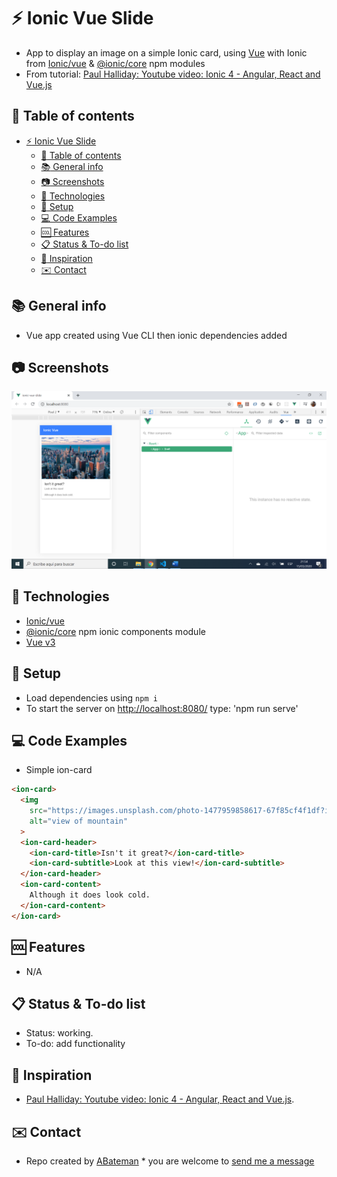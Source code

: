 # :zap: Ionic Vue Slide

* App to display an image on a simple Ionic card, using [Vue](https://vuejs.org/) with Ionic from [Ionic/vue](https://www.npmjs.com/package/@ionic/vue) & [@ionic/core](https://www.npmjs.com/package/@ionic/core) npm modules
* From tutorial: [Paul Halliday: Youtube video: Ionic 4 - Angular, React and Vue.js](https://www.youtube.com/watch?v=eQTNqtVeTgE)

## :page_facing_up: Table of contents

* [:zap: Ionic Vue Slide](#zap-ionic-vue-slide)
  * [:page_facing_up: Table of contents](#page_facing_up-table-of-contents)
  * [:books: General info](#books-general-info)
  * [:camera: Screenshots](#camera-screenshots)
  * [:signal_strength: Technologies](#signal_strength-technologies)
  * [:floppy_disk: Setup](#floppy_disk-setup)
  * [:computer: Code Examples](#computer-code-examples)
  * [:cool: Features](#cool-features)
  * [:clipboard: Status & To-do list](#clipboard-status--to-do-list)
  * [:clap: Inspiration](#clap-inspiration)
  * [:envelope: Contact](#envelope-contact)

## :books: General info

* Vue app created using Vue CLI then ionic dependencies added

## :camera: Screenshots

![screen print](./img/slide.png)

## :signal_strength: Technologies

* [Ionic/vue](https://www.npmjs.com/package/@ionic/vue)
* [@ionic/core](https://www.npmjs.com/package/@ionic/core) npm ionic components module
* [Vue v3](https://vuejs.org/)

## :floppy_disk: Setup

* Load dependencies using `npm i`
* To start the server on <http://localhost:8080/> type: 'npm run serve'

## :computer: Code Examples

* Simple ion-card

```html
<ion-card>
  <img
    src="https://images.unsplash.com/photo-1477959858617-67f85cf4f1df?ixlib=rb-1.2.1&ixid=eyJhcHBfaWQiOjEyMDd9&auto=format&fit=crop&w=1113&q=80"
    alt="view of mountain"
  >
  <ion-card-header>
    <ion-card-title>Isn't it great?</ion-card-title>
    <ion-card-subtitle>Look at this view!</ion-card-subtitle>
  </ion-card-header>
  <ion-card-content>
    Although it does look cold.
  </ion-card-content>
</ion-card>
```

## :cool: Features

* N/A

## :clipboard: Status & To-do list

* Status: working.
* To-do: add functionality

## :clap: Inspiration

* [Paul Halliday: Youtube video: Ionic 4 - Angular, React and Vue.js](https://www.youtube.com/watch?v=eQTNqtVeTgE).

## :envelope: Contact

* Repo created by [ABateman](https://www.andrewbateman.org) * you are welcome to [send me a message](https://andrewbateman.org/contact)
